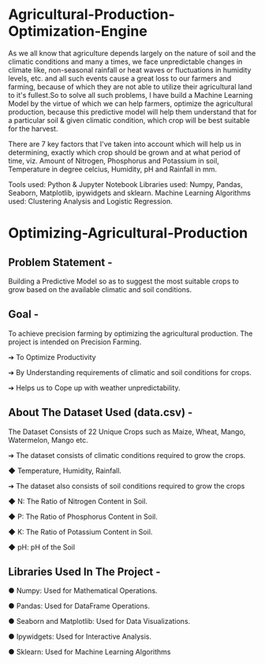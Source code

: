 # Agricultural-Production-Optimization-Engine
As we all know that agriculture depends largely on the nature of soil and the climatic conditions and many a times, we face unpredictable changes in climate like, non-seasonal rainfall or heat waves or fluctuations in humidity levels, etc. and all such events cause a great loss to our farmers and farming, because of which they are not able to utilize their agricultural land to it's fullest.So to solve all such problems, I have build a Machine Learning Model by the virtue of which we can help farmers, optimize the agricultural production, because this predictive model will help them understand that for a particular soil & given climatic condition, which crop will be best suitable for the harvest.

There are 7 key factors that I've taken into account which will help us in determining, exactly which crop should be grown and at what period of time, viz. Amount of Nitrogen, Phosphorus and Potassium in soil, Temperature in degree celcius, Humidity, pH and Rainfall in mm.

Tools used: Python & Jupyter Notebook
Libraries used: Numpy, Pandas, Seaborn, Matplotlib, ipywidgets and sklearn.
Machine Learning Algorithms used: Clustering Analysis and Logistic Regression.

# Optimizing-Agricultural-Production
## Problem Statement -
Building a Predictive Model so as to suggest the most suitable crops to grow based on the available climatic and soil conditions.

## Goal -
To achieve precision farming by optimizing the agricultural production.
The project is intended on Precision Farming.

➔ To Optimize Productivity

➔ By Understanding requirements of climatic and soil conditions for crops.

➔ Helps us to Cope up with weather unpredictability.

## About The Dataset Used (data.csv) -
The Dataset Consists of 22 Unique Crops such as Maize, Wheat, Mango, Watermelon, Mango etc.

➔ The dataset consists of climatic conditions required to grow the crops.

   ◆ Temperature, Humidity, Rainfall.

➔ The dataset also consists of soil conditions required to grow the crops

   ◆ N: The Ratio of Nitrogen Content in Soil.
   
   ◆ P: The Ratio of Phosphorus Content in Soil.
   
   ◆ K: The Ratio of Potassium Content in Soil.
   
   ◆ pH: pH of the Soil
   
   
   ## Libraries Used In The Project - 
   
● Numpy: Used for Mathematical Operations.

● Pandas: Used for DataFrame Operations.

● Seaborn and Matplotlib: Used for Data Visualizations.

● Ipywidgets: Used for Interactive Analysis.

● Sklearn: Used for Machine Learning Algorithms

